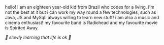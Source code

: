 hello! i am an eighteen year-old kid from Brazil who codes for a living. i'm not the best at it but i can work my way round a few technologies, such as Java, JS and MySql. always willing to learn new stuff!
i am also a music and cinema enthusiast! my favourite band is Radiohead and my favourite movie is Spirited Away.

*🎵 slowly learning that life is ok 🎵*
